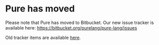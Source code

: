 # Pure has moved #

Please note that Pure has moved to Bitbucket. Our new issue tracker is available here: https://bitbucket.org/purelang/pure-lang/issues

Old tracker items are available [here](http://code.google.com/p/pure-lang/issues/list?can=1).